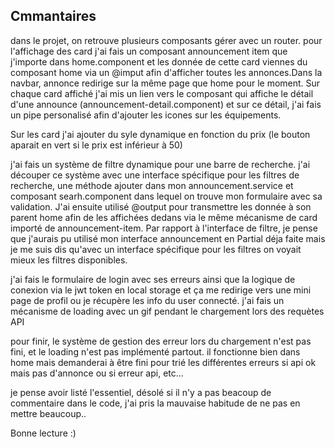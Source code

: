 ## Cmmantaires

dans le projet, on retrouve plusieurs composants gérer avec un router. pour l'affichage des card j'ai fais un composant announcement item que j'importe dans home.component et les donnée de cette card viennes du composant home via un @imput afin d'afficher toutes les annonces.Dans la navbar, annonce redirige sur la même page que home pour le moment.
Sur chaque card affiché j'ai mis un lien vers le composant qui affiche le détail d'une announce (announcement-detail.component) et sur ce détail, j'ai fais un pipe personalisé afin d'ajouter les icones sur les équipements.

Sur les card j'ai ajouter du syle dynamique en fonction du prix (le bouton aparait en vert si le prix est inférieur à 50)

j'ai fais un système de filtre dynamique pour une barre de recherche. j'ai découper ce système avec une interface spécifique pour les filtres de recherche, une méthode ajouter dans mon announcement.service et composant searh.component dans lequel on trouve mon formulaire avec sa validation. J'ai ensuite utilisé @output pour transmettre les donnée à son parent home afin de les affichées dedans via le même mécanisme de card importé de announcement-item.
Par rapport à l'interface de filtre, je pense que j'aurais pu utilisé mon interface announcement en Partial déja faite mais je me suis dis qu'avec un interface spécifique pour les filtres on voyait mieux les filtres disponibles. 

j'ai fais le formulaire de login avec ses erreurs ainsi que la logique de conexion via le jwt token en local storage et ça me redirige vers une mini page de profil ou je récupère les info du user connecté.
j'ai fais un mécanisme de loading avec un gif pendant le chargement lors des requètes API

pour finir, le système de gestion des erreur lors du chargement n'est pas fini, et le loading n'est pas implémenté partout. il fonctionne bien dans home mais demanderai à être fini pour trié les différentes erreurs si api ok mais pas d'annonce ou si erreur api, etc...

je pense avoir listé l'essentiel, désolé si il n'y a pas beacoup de commentaire dans le code, j'ai pris la mauvaise habitude de ne pas en mettre beaucoup..

Bonne lecture :)


